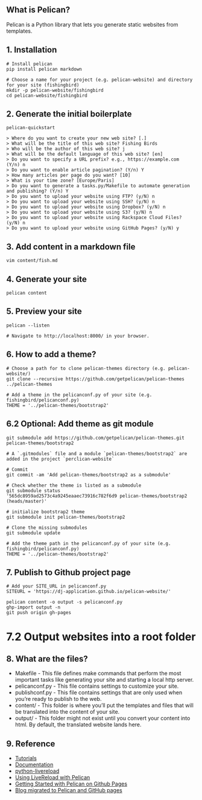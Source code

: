 ## What is Pelican?
Pelican is a Python library that lets you generate static websites from templates.

## 1. Installation
```
# Install pelican
pip install pelican markdown

# Choose a name for your project (e.g. pelican-website) and directory for your site (fishingbird)
mkdir -p pelican-website/fishingbird
cd pelican-website/fishingbird
```

## 2. Generate the initial boilerplate
```
pelican-quickstart

> Where do you want to create your new web site? [.]
> What will be the title of this web site? Fishing Birds
> Who will be the author of this web site? j
> What will be the default language of this web site? [en]
> Do you want to specify a URL prefix? e.g., https://example.com   (Y/n) n
> Do you want to enable article pagination? (Y/n) Y
> How many articles per page do you want? [10]
> What is your time zone? [Europe/Paris]
> Do you want to generate a tasks.py/Makefile to automate generation and publishing? (Y/n) Y
> Do you want to upload your website using FTP? (y/N) n
> Do you want to upload your website using SSH? (y/N) n
> Do you want to upload your website using Dropbox? (y/N) n
> Do you want to upload your website using S3? (y/N) n
> Do you want to upload your website using Rackspace Cloud Files? (y/N) n
> Do you want to upload your website using GitHub Pages? (y/N) y
```

## 3. Add content in a markdown file
```
vim content/fish.md
```

## 4. Generate your site
```
pelican content
```

## 5. Preview your site
```
pelican --listen

# Navigate to http://localhost:8000/ in your browser.
```

## 6. How to add a theme?
```
# Choose a path for to clone pelican-themes directory (e.g. pelican-website/)
git clone --recursive https://github.com/getpelican/pelican-themes ../pelican-themes

# Add a theme in the pelicanconf.py of your site (e.g. fishingbird/pelicanconf.py)
THEME = '../pelican-themes/bootstrap2'
```
## 6.2 Optional: Add theme as git module
```
git submodule add https://github.com/getpelican/pelican-themes.git pelican-themes/bootstrap2

# A `.gitmodules` file and a module `pelican-themes/bootstrap2` are added in the project `perclican-website`

# Commit
git commit -am 'Add pelican-themes/bootstrap2 as a submodule'

# Check whether the theme is listed as a submodule
git submodule status
'565dc8959ad2573c4a9245eaaec73916c782f6d9 pelican-themes/bootstrap2 (heads/master)'

# initialize bootstrap2 theme
git submodule init pelican-themes/bootstrap2

# Clone the missing submodules
git submodule update

# Add the theme path in the pelicanconf.py of your site (e.g. fishingbird/pelicanconf.py)
THEME = '../pelican-themes/bootstrap2'
```


## 7. Publish to Github project page
```
# Add your SITE_URL in pelicanconf.py
SITEURL = 'https://dj-application.github.io/pelican-website/'
```
```
pelican content -o output -s pelicanconf.py
ghp-import output -n
git push origin gh-pages
```

# 7.2 Output websites into a root folder
## 8. What are the files?

  * Makefile - This file defines make commands that perform the most important tasks like generating your site and starting a local http server.
  * pelicanconf.py - This file contains settings to customize your site.
  * publishconf.py - This file contains settings that are only used when you’re ready to publish to the web.
  * content/ - This folder is where you’ll put the templates and files that will be translated into the content of your site.
  * output/ - This folder might not exist until you convert your content into html. By default, the translated website lands here.



## 9. Reference
  * [Tutorials](https://github.com/getpelican/pelican/wiki/Tutorials)
  * [Documentation](https://docs.getpelican.com/en/stable/)
  * [python-livereload](https://github.com/lepture/python-livereload#script-example-sphinx)
  * [Using LiveReload with Pelican](https://merlijn.vandeen.nl/2015/pelican-livereload.html)
  * [Getting Started with Pelican on Github Pages](https://blog.justalfred.com/getting-started-with-pelican-on-github-pages.html)
  * [Blog migrated to Pelican and GitHub pages](https://dirtyhandscoding.github.io/posts/blog-migrated-to-pelican-and-github-pages.html)
